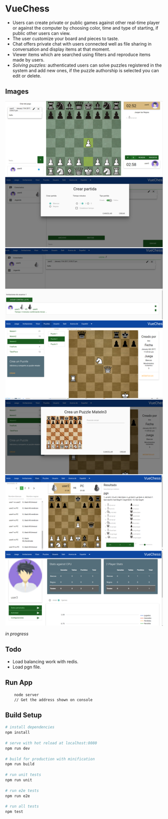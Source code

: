 VueChess
========

 - Users can create private or public games against other  real-time
   player or against the computer by choosing color, time and type of
   starting, if public other users can view.
 - The user customize your board and pieces to taste.
 - Chat offers private chat with users connected well as file sharing in
   conversation and display items at that moment.
 - Viewer items which are searched using filters and reproduce items
   made by users.
 - *Solving puzzles:* authenticated users can solve puzzles registered in
   the system and add new ones, if the puzzle authorship is selected you
   can edit or delete.  


Images
------

![mostrando app](images/game.png "users players")
![mostrando app](images/invite.png "user invite")
![mostrando app](images/invites.png "invites users")
![mostrando app](images/puzzles.png "Puzzle (White mates in 3)")
![mostrando app](images/create_puzzle.png "adding a puzzle type")
![mostrando app](images/visor.png "visor")
![mostrando app](images/user_account.png "user account")


*in progress*

Todo
------

- Load balancing work with redis.
- Load pgn file.

## Run App

		node server
		// Get the address shown on console

## Build Setup

``` bash
# install dependencies
npm install

# serve with hot reload at localhost:8080
npm run dev

# build for production with minification
npm run build

# run unit tests
npm run unit

# run e2e tests
npm run e2e

# run all tests
npm test
```


